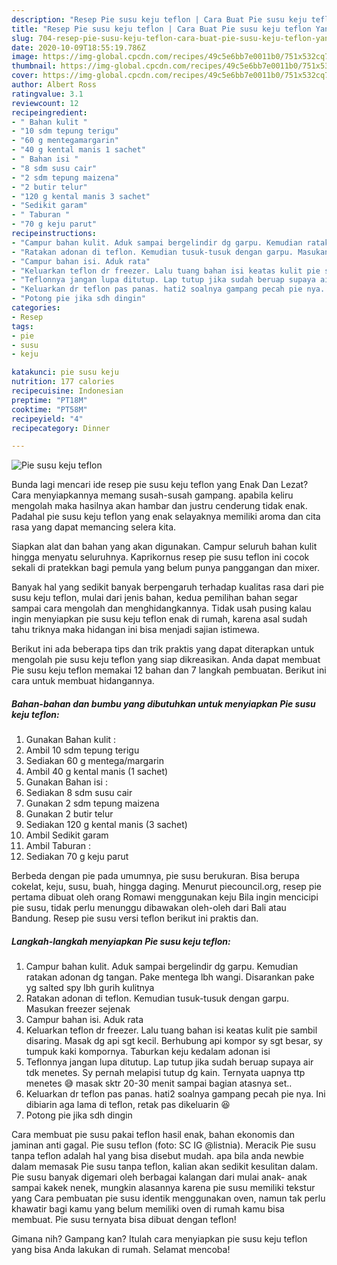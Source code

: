 ```yaml
---
description: "Resep Pie susu keju teflon | Cara Buat Pie susu keju teflon Yang Menggugah Selera"
title: "Resep Pie susu keju teflon | Cara Buat Pie susu keju teflon Yang Menggugah Selera"
slug: 704-resep-pie-susu-keju-teflon-cara-buat-pie-susu-keju-teflon-yang-menggugah-selera
date: 2020-10-09T18:55:19.786Z
image: https://img-global.cpcdn.com/recipes/49c5e6bb7e0011b0/751x532cq70/pie-susu-keju-teflon-foto-resep-utama.jpg
thumbnail: https://img-global.cpcdn.com/recipes/49c5e6bb7e0011b0/751x532cq70/pie-susu-keju-teflon-foto-resep-utama.jpg
cover: https://img-global.cpcdn.com/recipes/49c5e6bb7e0011b0/751x532cq70/pie-susu-keju-teflon-foto-resep-utama.jpg
author: Albert Ross
ratingvalue: 3.1
reviewcount: 12
recipeingredient:
- " Bahan kulit "
- "10 sdm tepung terigu"
- "60 g mentegamargarin"
- "40 g kental manis 1 sachet"
- " Bahan isi "
- "8 sdm susu cair"
- "2 sdm tepung maizena"
- "2 butir telur"
- "120 g kental manis 3 sachet"
- "Sedikit garam"
- " Taburan "
- "70 g keju parut"
recipeinstructions:
- "Campur bahan kulit. Aduk sampai bergelindir dg garpu. Kemudian ratakan adonan dg tangan. Pake mentega lbh wangi. Disarankan pake yg salted spy lbh gurih kulitnya"
- "Ratakan adonan di teflon. Kemudian tusuk-tusuk dengan garpu. Masukan freezer sejenak"
- "Campur bahan isi. Aduk rata"
- "Keluarkan teflon dr freezer. Lalu tuang bahan isi keatas kulit pie sambil disaring. Masak dg api sgt kecil. Berhubung api kompor sy sgt besar, sy tumpuk kaki kompornya. Taburkan keju kedalam adonan isi"
- "Teflonnya jangan lupa ditutup. Lap tutup jika sudah beruap supaya air tdk menetes. Sy pernah melapisi tutup dg kain. Ternyata uapnya ttp menetes 😅 masak sktr 20-30 menit sampai bagian atasnya set.."
- "Keluarkan dr teflon pas panas. hati2 soalnya gampang pecah pie nya. Ini dibiarin aga lama di teflon, retak pas dikeluarin 😆"
- "Potong pie jika sdh dingin"
categories:
- Resep
tags:
- pie
- susu
- keju

katakunci: pie susu keju 
nutrition: 177 calories
recipecuisine: Indonesian
preptime: "PT18M"
cooktime: "PT58M"
recipeyield: "4"
recipecategory: Dinner

---
```



![Pie susu keju teflon](https://img-global.cpcdn.com/recipes/49c5e6bb7e0011b0/751x532cq70/pie-susu-keju-teflon-foto-resep-utama.jpg)

Bunda lagi mencari ide resep pie susu keju teflon yang Enak Dan Lezat? Cara menyiapkannya memang susah-susah gampang. apabila keliru mengolah maka hasilnya akan hambar dan justru cenderung tidak enak. Padahal pie susu keju teflon yang enak selayaknya memiliki aroma dan cita rasa yang dapat memancing selera kita.

Siapkan alat dan bahan yang akan digunakan. Campur seluruh bahan kulit hingga menyatu seluruhnya. Kaprikornus resep pie susu teflon ini cocok sekali di pratekkan bagi pemula yang belum punya panggangan dan mixer.

Banyak hal yang sedikit banyak berpengaruh terhadap kualitas rasa dari pie susu keju teflon, mulai dari jenis bahan, kedua pemilihan bahan segar sampai cara mengolah dan menghidangkannya. Tidak usah pusing kalau ingin menyiapkan pie susu keju teflon enak di rumah, karena asal sudah tahu triknya maka hidangan ini bisa menjadi sajian istimewa.


Berikut ini ada beberapa tips dan trik praktis yang dapat diterapkan untuk mengolah pie susu keju teflon yang siap dikreasikan. Anda dapat membuat Pie susu keju teflon memakai 12 bahan dan 7 langkah pembuatan. Berikut ini cara untuk membuat hidangannya.

<!--inarticleads1-->

##### Bahan-bahan dan bumbu yang dibutuhkan untuk menyiapkan Pie susu keju teflon:

1. Gunakan  Bahan kulit :
1. Ambil 10 sdm tepung terigu
1. Sediakan 60 g mentega/margarin
1. Ambil 40 g kental manis (1 sachet)
1. Gunakan  Bahan isi :
1. Sediakan 8 sdm susu cair
1. Gunakan 2 sdm tepung maizena
1. Gunakan 2 butir telur
1. Sediakan 120 g kental manis (3 sachet)
1. Ambil Sedikit garam
1. Ambil  Taburan :
1. Sediakan 70 g keju parut


Berbeda dengan pie pada umumnya, pie susu berukuran. Bisa berupa cokelat, keju, susu, buah, hingga daging. Menurut piecouncil.org, resep pie pertama dibuat oleh orang Romawi menggunakan keju Bila ingin mencicipi pie susu, tidak perlu menunggu dibawakan oleh-oleh dari Bali atau Bandung. Resep pie susu versi teflon berikut ini praktis dan. 

<!--inarticleads2-->

##### Langkah-langkah menyiapkan Pie susu keju teflon:

1. Campur bahan kulit. Aduk sampai bergelindir dg garpu. Kemudian ratakan adonan dg tangan. Pake mentega lbh wangi. Disarankan pake yg salted spy lbh gurih kulitnya
1. Ratakan adonan di teflon. Kemudian tusuk-tusuk dengan garpu. Masukan freezer sejenak
1. Campur bahan isi. Aduk rata
1. Keluarkan teflon dr freezer. Lalu tuang bahan isi keatas kulit pie sambil disaring. Masak dg api sgt kecil. Berhubung api kompor sy sgt besar, sy tumpuk kaki kompornya. Taburkan keju kedalam adonan isi
1. Teflonnya jangan lupa ditutup. Lap tutup jika sudah beruap supaya air tdk menetes. Sy pernah melapisi tutup dg kain. Ternyata uapnya ttp menetes 😅 masak sktr 20-30 menit sampai bagian atasnya set..
1. Keluarkan dr teflon pas panas. hati2 soalnya gampang pecah pie nya. Ini dibiarin aga lama di teflon, retak pas dikeluarin 😆
1. Potong pie jika sdh dingin


Cara membuat pie susu pakai teflon hasil enak, bahan ekonomis dan jaminan anti gagal. Pie susu teflon (foto: SC IG @listnia). Meracik Pie susu tanpa teflon adalah hal yang bisa disebut mudah. apa bila anda newbie dalam memasak Pie susu tanpa teflon, kalian akan sedikit kesulitan dalam. Pie susu banyak digemari oleh berbagai kalangan dari mulai anak- anak sampai kakek nenek, mungkin alasannya karena pie susu memiliki tekstur yang Cara pembuatan pie susu identik menggunakan oven, namun tak perlu khawatir bagi kamu yang belum memiliki oven di rumah kamu bisa membuat. Pie susu ternyata bisa dibuat dengan teflon! 

Gimana nih? Gampang kan? Itulah cara menyiapkan pie susu keju teflon yang bisa Anda lakukan di rumah. Selamat mencoba!
